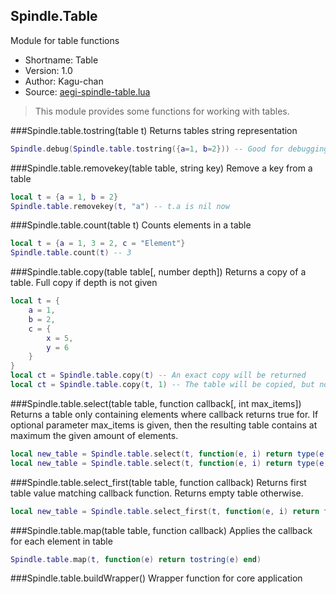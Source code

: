 Spindle.Table
-------------
Module for table functions

* Shortname: Table
* Version: 1.0
* Author: Kagu-chan
* Source: [aegi-spindle-table.lua](https://github.com/Kagurame/AegiSpindle/tree/beta/src/aegi-spindle-table.lua)

> This module provides some functions for working with tables.

###Spindle.table.tostring(table t)
Returns tables string representation
```lua
Spindle.debug(Spindle.table.tostring({a=1, b=2})) -- Good for debugging (:
```

###Spindle.table.removekey(table table, string key)
Remove a key from a table
```lua
local t = {a = 1, b = 2}
Spindle.table.removekey(t, "a") -- t.a is nil now
```

###Spindle.table.count(table t)
Counts elements in a table
```lua
local t = {a = 1, 3 = 2, c = "Element"}
Spindle.table.count(t) -- 3
```

###Spindle.table.copy(table table[, number depth])
Returns a copy of a table. Full copy if depth is not given
```lua
local t = {
	a = 1,
	b = 2,
	c = {
		x = 5,
		y = 6
	}
}
local ct = Spindle.table.copy(t) -- An exact copy will be returned
local ct = Spindle.table.copy(t, 1) -- The table will be copied, but no subtables, since there depth = 2 or higher
```

###Spindle.table.select(table table, function callback[, int max_items])
Returns a table only containing elements where callback returns true for. If optional parameter max_items is given, then the resulting table contains at maximum the given amount of elements.
```lua
local new_table = Spindle.table.select(t, function(e, i) return type(e) == "number" end)
local new_table = Spindle.table.select(t, function(e, i) return type(e) == "number" end, 3)
```

###Spindle.table.select_first(table table, function callback)
Returns first table value matching callback function. Returns empty table otherwise.
```lua
local new_table = Spindle.table.select_first(t, function(e, i) return type(e) == "number" end)
```

###Spindle.table.map(table table, function callback)
Applies the callback for each element in table
```lua
Spindle.table.map(t, function(e) return tostring(e) end)
```

###Spindle.table.buildWrapper()
Wrapper function for core application

